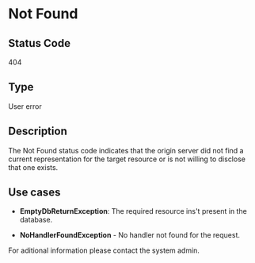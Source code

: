# Not Found

## Status Code

404

## Type

User error

## Description

The Not Found status code indicates that the origin server did not find a current representation for the target resource or is not willing to disclose that one exists.

## Use cases

- **EmptyDbReturnException**: The required resource ins't present in the database.

- **NoHandlerFoundException** - No handler not found for the request.

For aditional information please contact the system admin.
